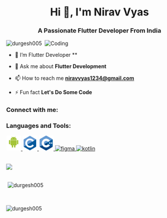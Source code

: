 <h1 align="center">Hi 👋, I'm Nirav Vyas</h1>
<h3 align="center">A Passionate Flutter Developer From India</h3>
<img align="right" alt="Coding" width="400" src="https://cdn.dribbble.com/users/1162077/screenshots/3848914/programmer.gif">

<p align="left"> <img src="https://komarev.com/ghpvc/?username=durgesh005&label=Profile%20views&color=0e75b6&style=flat" alt="durgesh005" /> </p>

- 🌱 I’m Flutter Developer **

- 💬 Ask me about **Flutter Development**

- 📫 How to reach me **niravvyas1234@gmail.com**

- ⚡ Fun fact **Let's Do Some Code**

<h3 align="left">Connect with me:</h3>
<p align="left">
</p>

<h3 align="left">Languages and Tools:</h3>
<p align="left"> <a href="https://developer.android.com" target="_blank" rel="noreferrer"> <img src="https://raw.githubusercontent.com/devicons/devicon/master/icons/android/android-original-wordmark.svg" alt="android" width="40" height="40"/> </a> <a href="https://www.cprogramming.com/" target="_blank" rel="noreferrer"> <img src="https://raw.githubusercontent.com/devicons/devicon/master/icons/c/c-original.svg" alt="c" width="40" height="40"/> </a> <a href="https://www.w3schools.com/cpp/" target="_blank" rel="noreferrer"> <img src="https://raw.githubusercontent.com/devicons/devicon/master/icons/cplusplus/cplusplus-original.svg" alt="cplusplus" width="40" height="40"/> </a> <a href="https://www.figma.com/" target="_blank" rel="noreferrer"> <img src="https://www.vectorlogo.zone/logos/figma/figma-icon.svg" alt="figma" width="40" height="40"/>  </a> <a href="https://kotlinlang.org" target="_blank" rel="noreferrer"> <img src="https://www.vectorlogo.zone/logos/kotlinlang/kotlinlang-icon.svg" alt="kotlin" width="40" height="40"/> </a>  </a> </p>
    <br/>
  <a href="https://github.com/durgesh005">
  <img align="center" src="https://github-readme-stats.vercel.app/api/top-langs/?username=durgesh005&theme=light&hide_langs_below=1" />
    <br/>
  </a>
  
  <br/>
  
<p>&nbsp;<img align="center" src="https://github-readme-stats.vercel.app/api?username=durgesh005&show_icons=true&locale=en" alt="durgesh005" /></p>
<br/>
<p><img align="center" src="https://github-readme-streak-stats.herokuapp.com/?user=durgesh005&" alt="durgesh005" /></p>
<br/>
